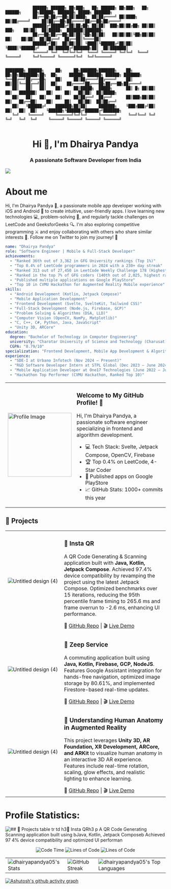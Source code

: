 ```
            ██████╗ ██████╗ ██╗███╗   ██╗ ██████╗ ██╗███╗   ██╗ ██████╗     ██╗██████╗ ███████╗ █████╗ ███████╗
            ██╔══██╗██╔══██╗██║████╗  ██║██╔════╝ ██║████╗  ██║██╔════╝     ██║██╔══██╗██╔════╝██╔══██╗██╔════╝
            ██████╔╝██████╔╝██║██╔██╗ ██║██║  ███╗██║██╔██╗ ██║██║  ███╗    ██║██║  ██║█████╗  ███████║███████╗
            ██╔══██╗██╔══██╗██║██║╚██╗██║██║   ██║██║██║╚██╗██║██║   ██║    ██║██║  ██║██╔══╝  ██╔══██║╚════██║
            ██████╔╝██║  ██║██║██║ ╚████║╚██████╔╝██║██║ ╚████║╚██████╔╝    ██║██████╔╝███████╗██║  ██║███████║
            ╚═════╝ ╚═╝  ╚═╝╚═╝╚═╝  ╚═══╝ ╚═════╝ ╚═╝╚═╝  ╚═══╝ ╚═════╝     ╚═╝╚═════╝ ╚══════╝╚═╝  ╚═╝╚══════╝
                                                                                                       

████████╗ ██████╗     ██╗     ██╗███████╗███████╗    ██╗    ██╗██╗████████╗██╗  ██╗     ██████╗ ██████╗ ██████╗ ███████╗
╚══██╔══╝██╔═══██╗    ██║     ██║██╔════╝██╔════╝    ██║    ██║██║╚══██╔══╝██║  ██║    ██╔════╝██╔═══██╗██╔══██╗██╔════╝
   ██║   ██║   ██║    ██║     ██║█████╗  █████╗      ██║ █╗ ██║██║   ██║   ███████║    ██║     ██║   ██║██║  ██║█████╗  
   ██║   ██║   ██║    ██║     ██║██╔══╝  ██╔══╝      ██║███╗██║██║   ██║   ██╔══██║    ██║     ██║   ██║██║  ██║██╔══╝  
   ██║   ╚██████╔╝    ███████╗██║██║     ███████╗    ╚███╔███╔╝██║   ██║   ██║  ██║    ╚██████╗╚██████╔╝██████╔╝███████╗
   ╚═╝    ╚═════╝     ╚══════╝╚═╝╚═╝     ╚══════╝     ╚══╝╚══╝ ╚═╝   ╚═╝   ╚═╝  ╚═╝     ╚═════╝ ╚═════╝ ╚═════╝ ╚══════╝
                                                                                                                                                                                                                                                                                                                                        
```
<h1 align="center">Hi 👋, I'm Dhairya Pandya</h1>
<h3 align="center">A passionate Software Developer from India</h3>

![](https://komarev.com/ghpvc/?username=dhairyapandya05&color=2dba4e)

# About me

Hi, I'm Dhairya Pandya 👋, a passionate mobile app developer working with iOS and Android 📱 to create intuitive, user-friendly apps. I love learning new technologies 💻, problem-solving 🧩, and regularly tackle challenges on LeetCode and GeeksforGeeks 🔍. I'm also exploring competitive programming ⚔️ and enjoy collaborating with others who share similar interests 🤝. Follow me on Twitter to join my journey! 🌈



```yaml
name: "Dhairya Pandya"
role: "Software Engineer | Mobile & Full-Stack Developer"
achievements:
  - "Ranked 36th out of 3,362 in GFG University rankings (Top 1%)"
  - "Top 0.4% of LeetCode programmers in 2024 with a 230+ day streak"
  - "Ranked 313 out of 27,450 in LeetCode Weekly Challenge 178 (Highest rated: 1546)"
  - "Ranked in the top 7% of GFG coders (140th out of 2,025, highest rating: 1816)"
  - "Published multiple applications on Google PlayStore"
  - "Top 10 in CVMU Hackathon for Augmented Reality Mobile experience"
skills:
  - "Android Development (Kotlin, Jetpack Compose)"
  - "Mobile Application Development"
  - "Frontend Development (Svelte, SvelteKit, Tailwind CSS)"
  - "Full-Stack Development (Node.js, Firebase, GCP)"
  - "Problem Solving & Algorithms (DSA, LLD)"
  - "Computer Vision (OpenCV, NumPy, Matplotlib)"
  - "C, C++, C#, Python, Java, JavaScript"
  - "Unity 3D, ARCore"
education:
  degree: "Bachelor of Technology in Computer Engineering"
  university: "Charotar University of Science and Technology (Charusat)"
  CGPA: "8.79/10"
specialization: "Frontend Development, Mobile App Development & Algorithm Design"
experience:
  - "SDE-I at Urbano Infotech (Nov 2024 – Present)"
  - "R&D Software Developer Intern at STPL Global (Dec 2023 – June 2024)"
  - "Mobile Application Developer at One17 Technologies (June 2022 – July 2022)"
  - "Hackathon Top Performer (CVMU Hackathon, Ranked Top 10)"

```
<table>
  <tr>
    <td>
      <img src="https://github.com/user-attachments/assets/82af47fe-c58e-4792-a0d0-181b85535171" width="200" alt="Profile Image" />
    </td>
    <td>
      <h3>Welcome to My GitHub Profile! 👋</h3>
      <p>
        Hi, I'm Dhairya Pandya, a passionate software engineer specializing in frontend and algorithm development.
      </p>
      <ul>
        <li>💻 Tech Stack: Svelte, Jetpack Compose, OpenCV, Firebase</li>
        <li>🏆 Top 0.4% on LeetCode, 4-Star Coder</li>
        <li>🚀 Published apps on Google PlayStore</li>
        <li>📈 GitHub Stats: 1000+ commits this year</li>
      </ul>
    </td>
  </tr>
</table>

## 🚀 Projects

<table>
  <tr>
    <td width="35%">
      <img src="https://dhairyapandya.vercel.app/static/media/QRCodeimg.5a23123fb00ee81e7aa8.png" alt="Untitled design (4)" style="max-width: 100%;">
    </td>
    <td width="65%">
      <h3>📱 Insta QR</h3>
      <p>
        A QR Code Generating & Scanning application built with <b>Java, Kotlin, Jetpack Compose</b>.
        Achieved 97.4% device compatibility by revamping the project using the latest Jetpack Compose.
        Optimized benchmarks over 15 iterations, reducing the 95th percentile frame timing to 265.6 ms and 
        frame overrun to -2.6 ms, enhancing UI performance.
      </p>
      🔗 <a href="https://github.com/dhairyapandya05/Insta-QR">GitHub Repo</a> | 🎬 <a href="https://youtu.be/demo-link">Live Demo</a>
    </td>
  </tr>

  <tr>
    <td width="35%">
      <img src="https://dhairyapandya.vercel.app/static/media/zeepservicesBG.b3f16d4d6181a511f380.jpg" alt="Untitled design (4)" style="max-width: 100%;">
    </td>
    <td width="65%">
      <h3>🚖 Zeep Service</h3>
      <p>
        A commuting application built using <b>Java, Kotlin, Firebase, GCP, NodeJS</b>.  
        Features Google Assistant integration for hands-free navigation, optimized image storage by 80.61%, and 
        implemented Firestore-based real-time updates.
      </p>
      🔗 <a href="https://github.com/dhairyapandya05/Zeep-Service">GitHub Repo</a> | 🎬 <a href="https://youtu.be/demo-link">Live Demo</a>
    </td>
  </tr>

  <tr>
    <td width="35%">
      <img src="https://user-images.githubusercontent.com/75428863/230477565-b625f406-5324-4bcd-92c5-49521187ec55.jpg" alt="Untitled design (4)" style="max-width: 100%;">
    </td>
    <td width="65%">
      <h3>🦴 Understanding Human Anatomy in Augmented Reality</h3>
      <p>
        This project leverages <b>Unity 3D, AR Foundation, XR Development, ARCore, and ARKit</b> to visualize human anatomy in an interactive 3D AR experience. 
        Features include real-time rotation, scaling, glow effects, and realistic lighting to enhance learning.
      </p>
      🔗 <a href="https://github.com/dhairyapandya05/Human-Anatomy-AR">GitHub Repo</a> | 🎬 <a href="https://youtu.be/demo-link">Live Demo</a>
    </td>
  </tr>
</table>





# Profile Statistics:

![## 🚀 Projects table tr td h3📱 Insta QRh3 p A QR Code Generating   Scanning application built using bJava, Kotlin, Jetpack Composeb  Achieved 97 4% device compatibility and optimized UI performan](https://github.com/user-attachments/assets/ef28e654-7859-4962-8cf4-253c17f0272d)

<div align="center">
  <img src="http://img.shields.io/badge/Code%20Time-1%2C200%20hrs%2045%20mins-blue" alt="Code Time" />
  <img src="https://img.shields.io/badge/From%20Hello%20World%20I%27ve%20Written-24.7%20million%20lines%20of%20code-blue" alt="Lines of Code" />
  <img src="https://img.shields.io/badge/-right-2DBA4E" alt="Lines of Code" /> 
</div>

<table style="border-collapse: collapse; border: none;">
  <tr>
    <td style="border: none;">
      <img src="https://github-readme-stats.vercel.app/api?username=dhairyapandya05&theme=blue-green&show_icons=true&hide_border=true&count_private=true" alt="dhairyapandya05's Stats" />
    </td>
    <td style="border: none;">
      <img src="https://streak-stats.demolab.com?user=dhairyapandya05&theme=github-dark&border_radius=10&date_format=j%20M%5B%20Y%5D" alt="GitHub Streak" />
    </td>
    <td style="border: none;">
      <img src="https://github-readme-stats.vercel.app/api/top-langs/?username=dhairyapandya05&theme=blue-green&show_icons=true&hide_border=true&layout=compact" alt="dhairyapandya05's Top Languages" />
    </td>
  </tr>
</table>


[![Ashutosh's github activity graph](https://github-readme-activity-graph.vercel.app/graph?username=dhairyapandya05&theme=github-compact&custom_title=My%20contribution%20Graph&hide_border=true&title_color=2DBA4E&color=2DBA4E)](https://github.com/ashutosh00710/github-readme-activity-graph)

<div>






